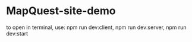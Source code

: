 # MapQuest-site-demo
to open in terminal, use:
npm run dev:client, npm run dev:server, npm run dev:start
